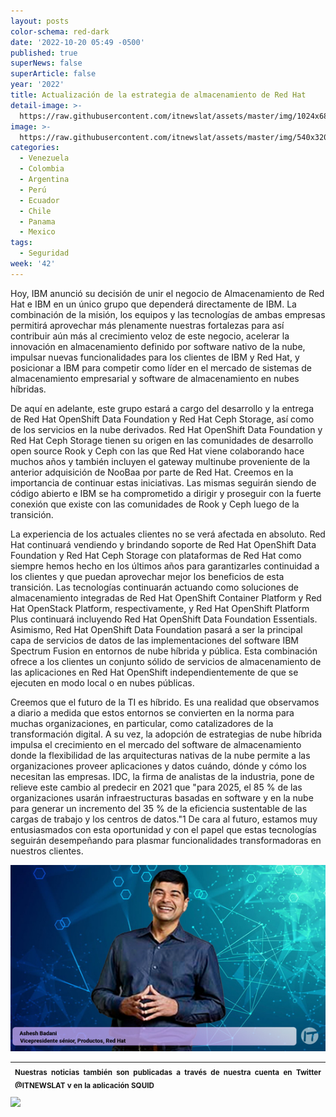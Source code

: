 ```yaml
---
layout: posts
color-schema: red-dark
date: '2022-10-20 05:49 -0500'
published: true
superNews: false
superArticle: false
year: '2022'
title: Actualización de la estrategia de almacenamiento de Red Hat
detail-image: >-
  https://raw.githubusercontent.com/itnewslat/assets/master/img/1024x680/Ashesh-Badani-g.jpg
image: >-
  https://raw.githubusercontent.com/itnewslat/assets/master/img/540x320/Ashesh-Badani-p.jpg
categories:
  - Venezuela
  - Colombia
  - Argentina
  - Perú
  - Ecuador
  - Chile
  - Panama
  - Mexico
tags:
  - Seguridad
week: '42'
---
```

Hoy, IBM anunció su decisión de unir el negocio de Almacenamiento de Red Hat e IBM en un único grupo que dependerá directamente de IBM. La combinación de la misión, los equipos y las tecnologías de ambas empresas permitirá aprovechar más plenamente nuestras fortalezas para así contribuir aún más al crecimiento veloz de este negocio, acelerar la innovación en almacenamiento definido por software nativo de la nube, impulsar nuevas funcionalidades para los clientes de IBM y Red Hat, y posicionar a IBM para competir como líder en el mercado de sistemas de almacenamiento empresarial y software de almacenamiento en nubes híbridas.

De aquí en adelante, este grupo estará a cargo del desarrollo y la entrega de Red Hat OpenShift Data Foundation y Red Hat Ceph Storage, así como de los servicios en la nube derivados. Red Hat OpenShift Data Foundation y Red Hat Ceph Storage tienen su origen en las comunidades de desarrollo open source Rook y Ceph con las que Red Hat viene colaborando hace muchos años y también incluyen el gateway multinube proveniente de la anterior adquisición de NooBaa por parte de Red Hat. Creemos en la importancia de continuar estas iniciativas. Las mismas seguirán siendo de código abierto e IBM se ha comprometido a dirigir y proseguir con la fuerte conexión que existe con las comunidades de Rook y Ceph luego de la transición.

La experiencia de los actuales clientes no se verá afectada en absoluto. Red Hat continuará vendiendo y brindando soporte de Red Hat OpenShift Data Foundation y Red Hat Ceph Storage con plataformas de Red Hat como siempre hemos hecho en los últimos años para garantizarles continuidad a los clientes y que puedan aprovechar mejor los beneficios de esta transición. Las tecnologías continuarán actuando como soluciones de almacenamiento integradas de Red Hat OpenShift Container Platform y Red Hat OpenStack Platform, respectivamente, y Red Hat OpenShift Platform Plus continuará incluyendo Red Hat OpenShift Data Foundation Essentials. Asimismo, Red Hat OpenShift Data Foundation pasará a ser la principal capa de servicios de datos de las implementaciones del software IBM Spectrum Fusion en entornos de nube híbrida y pública. Esta combinación ofrece a los clientes un conjunto sólido de servicios de almacenamiento de las aplicaciones en Red Hat OpenShift independientemente de que se ejecuten en modo local o en nubes públicas.

Creemos que el futuro de la TI es híbrido. Es una realidad que observamos a diario a medida que estos entornos se convierten en la norma para muchas organizaciones, en particular, como catalizadores de la transformación digital. A su vez, la adopción de estrategias de nube híbrida impulsa el crecimiento en el mercado del software de almacenamiento donde la flexibilidad de las arquitecturas nativas de la nube permite a las organizaciones proveer aplicaciones y datos cuándo, dónde y cómo los necesitan las empresas. IDC, la firma de analistas de la industria, pone de relieve este cambio al predecir en 2021 que "para 2025, el 85 % de las organizaciones usarán infraestructuras basadas en software y en la nube para generar un incremento del 35 % de la eficiencia sustentable de las cargas de trabajo y los centros de datos."1
De cara al futuro, estamos muy entusiasmados con esta oportunidad y con el papel que estas tecnologías seguirán desempeñando para plasmar funcionalidades transformadoras en nuestros clientes.

![](https://raw.githubusercontent.com/itnewslat/assets/master/img/540x320/Ashesh-Badani-p.jpg)

<table style="height: 42px;" width="569">
<tbody>
<tr>
<td style="text-align: justify;"><sub><strong>Nuestras noticias también son publicadas a través de nuestra cuenta en Twitter <a href="https://twitter.com/itnewslat?lang=es">@ITNEWSLAT</a> y en la aplicación <a href="https://squidapp.co/en/">SQUID</a></strong></sub></td>
</tr>
</tbody>
</table>

<img src="https://tracker.metricool.com/c3po.jpg?hash=56f88a41e39ab42c063cc51676587a04"/>
